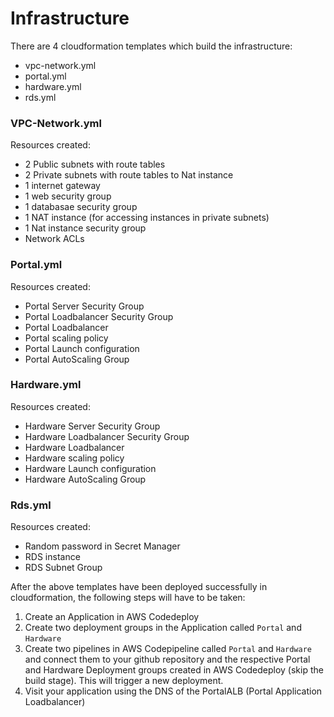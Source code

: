 # Infrastructure

There are 4 cloudformation templates which build the infrastructure:
- vpc-network.yml
- portal.yml
- hardware.yml
- rds.yml

### VPC-Network.yml
Resources created:
- 2 Public subnets with route tables
- 2 Private subnets with route tables to Nat instance
- 1 internet gateway
- 1 web security group
- 1 databasae security group
- 1 NAT instance (for accessing instances in private subnets)
- 1 Nat instance security group
- Network ACLs

### Portal.yml
Resources created:
- Portal Server Security Group
- Portal Loadbalancer Security Group
- Portal Loadbalancer
- Portal scaling policy
- Portal Launch configuration
- Portal AutoScaling Group

### Hardware.yml
Resources created:
- Hardware Server Security Group
- Hardware Loadbalancer Security Group
- Hardware Loadbalancer
- Hardware scaling policy
- Hardware Launch configuration
- Hardware AutoScaling Group

### Rds.yml
Resources created:
- Random password in Secret Manager
- RDS instance
- RDS Subnet Group

After the above templates have been deployed successfully in cloudformation, the following steps will have to be taken:
1. Create an Application in AWS Codedeploy
2. Create two deployment groups in the Application called `Portal` and `Hardware`
3. Create two pipelines in AWS Codepipeline called `Portal` and `Hardware` and connect them to your github repository and the respective Portal and Hardware Deployment groups created in AWS Codedeploy (skip the build stage). This will trigger a new deployment.
4. Visit your application using the DNS of the PortalALB (Portal Application Loadbalancer)
